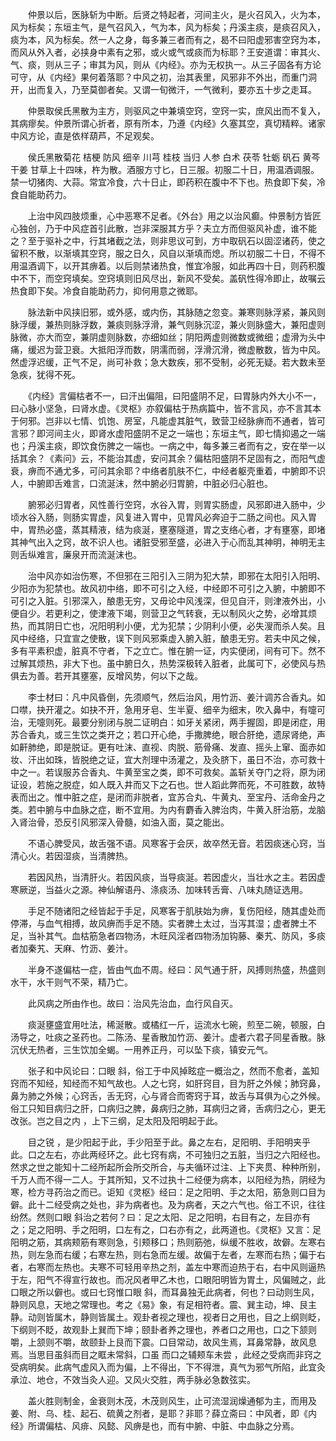 <!-- { "loadSidebar": true } -->
　　仲景以后，医脉斩为中断。后贤之特起者，河间主火，是火召风入，火为本，风为标矣；东垣主气，是气召风入，气为本，风为标矣；丹溪主痰，是痰召风入，痰为本，风为标矣。然一人之身，每多兼三者而有之，曷不曰阳虚邪害空窍为本，而风从外入者，必挟身中素有之邪，或火或气或痰而为标耶？王安道谓：审其火、气、痰，则从三子；审其为风，则从《内经》。亦为无权执一。从三子固各有方论可守，从《内经》果何着落耶？中风之初，治其表里，风邪非不外出，而重门洞开，出而复入，乃至莫御者矣。又谓一旬微汗，一气微利，要亦五十步之走耳。

　　仲景取侯氏黑散为主方，则驱风之中兼填空窍，空窍一实，庶风出而不复入，其病瘳矣。仲景所谓心折者，原有所本，乃遵《内经》久塞其空，真切精粹。诸家中风方论，直是依样葫芦，不足观矣。

　　侯氏黑散菊花 桔梗 防风 细辛 川芎 桂枝 当归 人参 白术 茯苓 牡蛎 矾石 黄芩 干姜 甘草上十四味，杵为散。酒服方寸匕，日三服。初服二十日，用温酒调服。禁一切猪肉、大蒜。常宜冷食，六十日止，即药积在腹中不下也。热食即下矣，冷食自能助药力。

　　上治中风四肢烦重，心中恶寒不足者。《外台》用之以治风癫。仲景制方皆匠心独创，乃于中风症首引此散，岂非深服其方乎？夫立方而但驱风补虚，谁不能之？至于驱补之中，行其堵截之法，则非思议可到，方中取矾石以固涩诸药，使之留积不散，以渐填其空窍，服之日久，风自以渐填而熄。所以初服二十日，不得不用温酒调下，以开其痹着。以后则禁诸热食，惟宜冷服，如此再四十日，则药积腹中不下，而空窍填矣。空窍填则旧风尽出，新风不受矣。盖矾性得冷即止，故嘱云热食即下矣。冷食自能助药力，抑何用意之微耶。

　　脉法新中风挟旧邪，或外感，或内伤，其脉随之忽变。兼寒则脉浮紧，兼风则脉浮缓，兼热则脉浮数，兼痰则脉浮滑，兼气则脉沉涩，兼火则脉盛大，兼阳虚则脉微，亦大而空，兼阴虚则脉数，亦细如丝；阴阳两虚则微数或微细；虚滑为头中痛，缓迟为营卫衰。大抵阳浮而数，阴濡而弱，浮滑沉滑，微虚散数，皆为中风。然虚浮迟缓，正气不足，尚可补救；急大数疾，邪不受制，必死无疑。若大数未至急疾，犹得不死。

　　《内经》言偏枯者不一，曰汗出偏阻，曰阳盛阴不足，曰胃脉内外大小不一，曰心脉小坚急，曰肾水虚。《灵枢》亦叙偏枯于热病篇中，皆不言风，亦不言其本于何邪。岂非以七情、饥饱、房室，凡能虚其脏气，致营卫经脉痹而不通者，皆可言邪？即河间主火，即肾水虚阳盛阴不足之一端也；东垣主气，即七情抑遏之一端也；丹溪主痰，即饮食伤脾之一端也。一病之中，每多兼三者而有之，安在举一以括其余？《素问》云，不能治其虚，安问其余？偏枯阳盛阴不足固有之，而阳气虚衰，痹而不通尤多，可问其余耶？中络者肌肤不仁，中经者躯壳重着，中腑即不识人，中腑即舌难言，口流涎沫，然中腑必归胃腑，中脏必归心脏也。

　　腑邪必归胃者，风性善行空窍，水谷入胃，则胃实肠虚，风邪即进入肠中，少顷水谷入肠，则肠实胃虚，风复进入胃中，见胃风必奔迫于二肠之间也。风入胃中，胃热必盛，蒸其精液，结为痰涎，壅塞隧道，胃之支络心者，才有壅塞，即堵其神气出入之窍，故不识人也。诸脏受邪至盛，必进入于心而乱其神明，神明无主则舌纵难言，廉泉开而流涎沫也。

　　治中风亦如治伤寒，不但邪在三阳引入三阴为犯大禁，即邪在太阳引入阳明、少阳亦为犯禁也。故风初中络，即不可引之入经，中经即不可引之入腑，中腑即不可引之入脏。引邪深入，酿患无穷，又毋论中风浅深，但见自汗，则津液外出，小便自少。若更利之，使津液下竭，则营卫之气转衰，无以制风火之势，必增其烦热，而其阴日亡也，况阳明利小便，尤为犯禁；少阴利小便，必失溲而杀人矣。且风中经络，只宜宣之使散，误下则风邪乘虚入腑入脏，酿患无穷。若夫中风之候，多有平素积虚，脏真不守者，下之立亡。惟在腑一证，内实便闭，间有可下。然不过解其烦热，非大下也。虽中腑日久，热势深极转入脏者，此属可下，必使风与热俱去为善。若开其壅塞，反增风势，何以下之哉。

　　李士材曰：凡中风昏倒，先须顺气，然后治风，用竹沥、姜汁调苏合香丸。如口噤，抉开灌之。如抉不开，急用牙皂、生半夏、细辛为细末，吹入鼻中，有嚏可治，无嚏则死。最要分别闭与脱二证明白：如牙关紧闭，两手握固，即是闭症，用苏合香丸，或三生饮之类开之；若口开心绝，手撒脾绝，眼合肝绝，遗尿肾绝，声如鼾肺绝，即是脱证。更有吐沫、直视、肉脱、筋骨痛、发直、摇头上窜、面赤如妆、汗出如珠，皆脱绝之证，宜大剂理中汤灌之，及灸脐下，虽日不治，亦可救十中之一。若误服苏合香丸、牛黄至宝之类，即不可救矣。盖斩关夺门之将，原为闭证设，若施之脱症，如人既入井而又下之石也。世人蹈此弊而死，不可胜数，故特表而出之。惟中脏之症，是闭而非脱者，宜苏合丸、牛黄丸、至宝丹、活命金丹之类。若中腑与中血脉之症，断不宜用。为内有麝香入脾治肉，牛黄入肝治筋，龙脑入肾治骨，恐反引风邪深入骨髓，如油入面，莫之能出。

　　不语心脾受风，故舌强不语。风寒客于会厌，故卒然无音。若因痰迷心窍，当清心火。若因湿痰，当清脾热。

　　若因风热，当清肝火。若因风痰，当导痰涎。若因虚火，当壮水之主。若因虚寒厥逆，当益火之源。神仙解语丹、涤痰汤、加味转舌膏、八味丸随证选用。

　　手足不随诸阳之经皆起于手足，风寒客于肌肤始为痹，复伤阳经，随其虚处而停滞，与血气相搏，故风痹而手足不随。实者脾土太过，当泻其湿；虚者脾土不足，当补其气。血枯筋急者四物汤，木旺风淫者四物汤加钩藤、秦艽、防风，多痰者加秦艽、天麻、竹沥、姜汁。

　　半身不遂偏枯一症，皆由气血不周。经曰：风气通于肝，风搏则热盛，热盛则水干，水干则气不荣，精乃亡。

　　此风病之所由作也。故曰：治风先治血，血行风自灭。

　　痰涎壅盛宜用吐法，稀涎散。或橘红一斤，运流水七碗，煎至二碗，顿服，白汤导之，吐痰之圣药也。二陈汤、星香散加竹沥、姜汁。虚者六君子同星香散。脉沉伏无热者，三生饮加全蝎。一用养正丹，可以坠下痰，镇安元气。

　　张子和中风论曰：口眼 斜，俗工于中风掉眩症一概治之，然而不愈者，盖知窍而不知经，知经而不知气故也。人之七窍，如肝窍目，目为肝之外候；肺窍鼻，鼻为肺之外候；心窍舌，舌无窍，心与肾合而寄窍于耳，故舌与耳俱为心之外候。俗工只知目病归之肝，口病归之脾，鼻病归之肺，耳病归之肾，舌病归之心，更无改张。岂之目之内 ，上下三纲，足太阳及阳明起于此。

　　目之锐 ，是少阳起于此，手少阳至于此。鼻之左右，足阳明、手阳明夹乎此。口之左右，亦此两经环之。此七窍有病，不可独归之五脏，当归之六阳经也。然求之世之能知十二经所起所会所交所合，与夫循环过注、上下夹贯、种种所别，千万人而不得一二人。于其所知，又不过执十二经便为病本，以阳经为热，阴经为寒，检方寻药治之而已。讵知《灵枢》经曰：足之阳明、手之太阳，筋急则口目为僻。此十二经受病之处也，非为病者也。及为病者，天之六气也。俗工不识，往往纷然。然则口眼 斜治之若何？曰：足之太阳、足之阳明，右目有之，左目亦有之；足之阳明、手之阳明，口左有之，口右亦有之，此两道也。《灵枢》又言：足阳明之筋，其病颊筋有寒则急，引颊移口；热则筋弛，纵缓不胜收，故僻。左寒右热，则左急而右缓；右寒左热，则右急而左缓。故偏于左者，左寒而右热；偏于右者，右寒而左热也。夫寒不可轻用辛热之剂，盖左中寒而迫热于右，右中风则逼热于左，阳气不得宣行故也。而况风者甲乙木也，口眼阳明皆为胃土，风偏贼之，此口眼之所以僻也。或曰七窍惟口眼 斜，而耳鼻独无此病者，何也？曰动则生风，静则风息，天地之常理也。考之《易》象，有足相符者。震、巽主动，坤、艮主静。动则皆属木，静则皆属土。观卦者视之理也，视者日之用也，目之上纲则眨，下纲则不眨，故观卦上巽而下坤；颐卦者养之理也，养者口之用也，口之下颔则嚼，上颔则不嚼，故颐卦上艮而下震。口目常动，故风生焉，耳鼻常静，故风息焉。当思目虽斜而目之眶未常斜，口虽 而口之辅颊车未尝 ，此经之受病而非窍之受病明矣。此病气虚风入而为偏，上不得出，下不得泄，真气为邪气所陷，此宜灸承泣、地仓，不效当灸人迎。又风火交胜，两手脉必急数弦实。

　　盖火胜则制金，金衰则木茂，木茂则风生，止可流湿润燥通郁为主，而用及姜、附、乌、桂、起石、硫黄之剂者，是耶？非耶？薛立斋曰：中风者，即《内经》所谓偏枯、风痱、风懿、风痹是也，而有中腑、中脏、中血脉之分焉。

